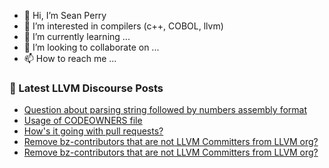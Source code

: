 - 👋 Hi, I’m Sean Perry
- 👀 I’m interested in compilers (c++, COBOL, llvm)
- 🌱 I’m currently learning ...
- 💞️ I’m looking to collaborate on ...
- 📫 How to reach me ...

<!---
s66perry/s66perry is a ✨ special ✨ repository because its `README.md` (this file) appears on your GitHub profile.
You can click the Preview link to take a look at your changes.
--->
### 📕 Latest LLVM Discourse Posts

<!-- DISCOURSE-LLVM:START -->
- [Question about parsing string followed by numbers assembly format](https://discourse.llvm.org/t/question-about-parsing-string-followed-by-numbers-assembly-format/73786#post_2)
- [Usage of CODEOWNERS file](https://discourse.llvm.org/t/usage-of-codeowners-file/73524?page=2#post_25)
- [How&#39;s it going with pull requests?](https://discourse.llvm.org/t/hows-it-going-with-pull-requests/73467?page=4#post_75)
- [Remove bz-contributors that are not LLVM Committers from LLVM org?](https://discourse.llvm.org/t/remove-bz-contributors-that-are-not-llvm-committers-from-llvm-org/73787#post_2)
- [Remove bz-contributors that are not LLVM Committers from LLVM org?](https://discourse.llvm.org/t/remove-bz-contributors-that-are-not-llvm-committers-from-llvm-org/73787#post_1)
<!-- DISCOURSE-LLVM:END -->
